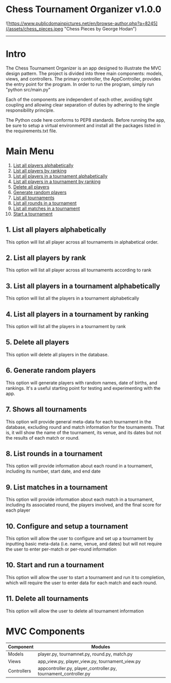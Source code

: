 # Chess Tournament Organizer v1.0.0

![https://www.publicdomainpictures.net/en/browse-author.php?a=8245](/assets/chess_pieces.jpeg "Chess Pieces by George Hodan")

***
# Intro
The Chess Tournament Organizer is an app designed to illustrate the MVC design pattern.  The project is divided into three main components: models, views, and controllers.  The primary controller, the AppController, provides the entry point for the program.  In order to run the program, simply run "python src/main.py"

Each of the components are independent of each other, avoiding tight coupling and allowing clear separation of duties by adhering to the single responsibility principle.

The Python code here conforms to PEP8 standards.  Before running the app, be sure to setup a virtual environment and install all the packages listed in the requirements.txt file.

# Main Menu 
1. [List all players alphabetically](#option1)
2. [List all players by ranking](#option2)
3. [List all players in a tournament alphabetically](#option3)
4. [List all players in a tournament by ranking](#option4)
5. [Delete all players](#option5)
6. [Generate random players](#option6)
7. [List all tournaments](#option7)
8. [List all rounds in a tournament](#option8)
9. [List all matches in a tournament](#option9)
10. [Start a tournament](#option10)

## 1. List all players alphabetically

This option will list all player across all tournaments in alphabetical order.
## 2. List all players by rank

This option will list all player across all tournaments according to rank

## 3. List all players in a tournament alphabetically

This option will list all the players in a tournament alphabetically

## 4. List all players in a tournament by ranking

This option will list all the players in a tournament by rank


## 5. Delete all players

This option will delete all players in the database.

## 6. Generate random players

This option will generate players with random names, date of births, and rankings.  It's a useful starting point for testing and experimenting with the app.

## 7. Shows all tournaments 

This option will provide general meta-data for each tournament in the database, excluding round and match information for the tournaments.  That is, it will show the name of the tournament, its venue, and its dates but not the results of each match or round.

## 8. List rounds in a tournament

This option will provide information about each round in a tournament, including its number, start date, and end date

## 9. List matches in a tournament

This option will provide information about each match in a tournament, including its associated round, the players involved, and the final score for each player

## 10. Configure and setup a tournament

This option will allow the user to configure and set up a tournament by inputting basic meta-data (i.e. name, venue, and dates) but will not require the user to enter per-match or per-round information

## 10. Start and run a tournament

This option will allow the user to start a tournament and run it to completion, which will require the user to enter data for each match and each round.

## 11. Delete all tournaments

This option will allow the user to delete all tournament information



# MVC Components

| Component | Modules                                      |
| --------- | -------------------------------------------- |
| Models | player.py, tournamnet.py, round.py, match.py |
| Views | app_view.py, player_view.py, tournament_view.py |
| Controllers | appcontroller.py, player_controller.py, tournament_controller.py |







